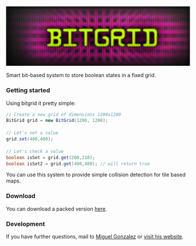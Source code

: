 ![Bitgrid logo](logo.png)

Smart bit-based system to store boolean states in a fixed grid.

### Getting started

Using bitgrid it pretty simple:

```java
// Create a new grid of dimensions 1200x1200
BitGrid grid = new BitGrid(1200, 1200);

// Let's set a value
grid.set(400,400);

// Let's check a value
boolean isSet = grid.get(200,210);
boolean isSet2 = grid.get(400,400); // will return true
```
You can use this system to provide simple collision detection for tile based maps.

### Download

You can download a packed version [here](https://www.dropbox.com/sh/fifnk84rj7n54a0/iXHudwva8Y).

### Development

If you have further questions, mail to [Miguel Gonzalez](mailto:miguel-gonzalez@gmx.de) or [visit his website](http://my-reality.de).
